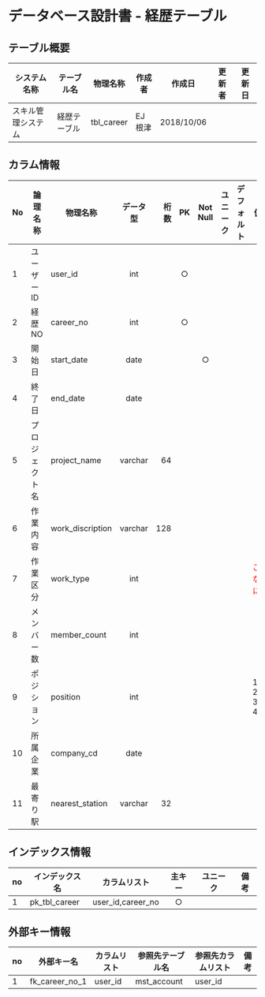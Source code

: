 # データベース設計書 - 経歴テーブル

## テーブル概要

|システム名称|テーブル名|物理名称|作成者|作成日|更新者|更新日  
|---|---|---|---|---|---|---|
|スキル管理システム|経歴テーブル|tbl_career|EJ根津|2018/10/06|

## カラム情報

|No|論理名称|物理名称|データ型|桁数|PK|Not Null|ユニーク|デフォルト|備考|  
|---|---|---|:-:|--:|:-:|:-:|:-:|---|---|
|1|ユーザーID|user_id|int||○|||||
|2|経歴NO|career_no|int||○|||||
|3|開始日|start_date|date|||○||||
|4|終了日|end_date|date|||||||
|5|プロジェクト名|project_name|varchar|64||||||
|6|作業内容|work_discription|varchar|128||||||
|7|作業区分|work_type|int||||||<font color="red">これなに？</font>|
|8|メンバー数|member_count|int|||||||
|9|ポジション|position|int||||||1:pm 2:pl 3:se 4:pg|
|10|所属企業|company_cd|date|||||||
|11|最寄り駅|nearest_station|varchar|32||||||

## インデックス情報

|no|インデックス名|カラムリスト|主キー|ユニーク|備考|
|---|---|---|:-:|:-:|---|
|1|pk_tbl_career|user_id,career_no|○|||

## 外部キー情報

|no|外部キー名|カラムリスト|参照先テーブル名|参照先カラムリスト|備考|
|---|---|---|---|---|---|
|1|fk_career_no_1|user_id|mst_account|user_id||
